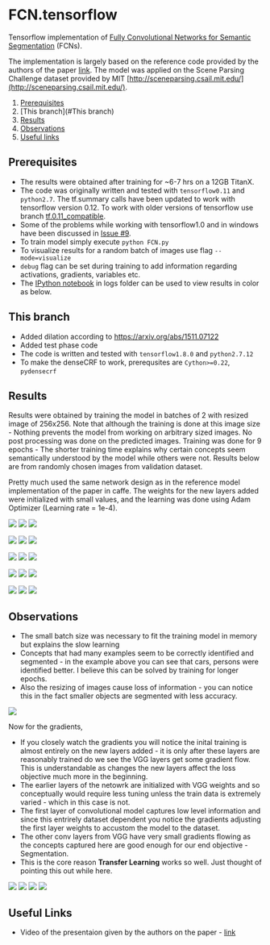 # FCN.tensorflow
Tensorflow implementation of [Fully Convolutional Networks for Semantic Segmentation](http://arxiv.org/pdf/1605.06211v1.pdf) (FCNs). 

The implementation is largely based on the reference code provided by the authors of the paper [link](https://github.com/shelhamer/fcn.berkeleyvision.org). The model was applied on the Scene Parsing Challenge dataset provided by MIT [http://sceneparsing.csail.mit.edu/](http://sceneparsing.csail.mit.edu/).

1. [Prerequisites](#prerequisites)
2. [This branch](#This branch)
3. [Results](#results)
4. [Observations](#observations)
5. [Useful links](#useful-links)

## Prerequisites
 - The results were obtained after training for ~6-7 hrs on a 12GB TitanX.
 - The code was originally written and tested with `tensorflow0.11` and `python2.7`. 
 The tf.summary calls have been updated to work with tensorflow version 0.12. To work with older versions of tensorflow use branch [tf.0.11_compatible](https://github.com/shekkizh/FCN.tensorflow/tree/tf.0.11_compatible).
 - Some of the problems while working with tensorflow1.0 and in windows have been discussed in [Issue #9](https://github.com/shekkizh/FCN.tensorflow/issues/9).
 - To train model simply execute `python FCN.py`
 - To visualize results for a random batch of images use flag `--mode=visualize`
 - `debug` flag can be set during training to add information regarding activations, gradients, variables etc.
 - The [IPython notebook](https://github.com/shekkizh/FCN.tensorflow/blob/master/logs/images/Image_Cmaped.ipynb) in logs folder can be used to view results in color as below.

## This branch
- Added dilation according to https://arxiv.org/abs/1511.07122
- Added test phase code
- The code is written and tested with `tensorflow1.8.0` and `python2.7.12`
- To make the denseCRF to work, prerequsites are `Cython>=0.22`, `pydensecrf`

## Results
Results were obtained by training the model in batches of 2 with resized image of 256x256. Note that although the training is done at this image size - Nothing prevents the model from working on arbitrary sized images. No post processing was done on the predicted images. Training was done for 9 epochs - The shorter training time explains why certain concepts seem semantically understood by the model while others were not. Results below are from randomly chosen images from validation dataset.

Pretty much used the same network design as in the reference model implementation of the paper in caffe. The weights for the new layers added were initialized with small values, and the learning was done using Adam Optimizer (Learning rate = 1e-4). 

![](logs/images/inp_1.png)  ![](logs/images/gt_c1.png) ![](logs/images/pred_c1.png)

![](logs/images/inp_2.png)  ![](logs/images/gt_c2.png) ![](logs/images/pred_c2.png)

![](logs/images/inp_3.png)  ![](logs/images/gt_c3.png) ![](logs/images/pred_c3.png)

![](logs/images/inp_4.png)  ![](logs/images/gt_c4.png) ![](logs/images/pred_c4.png)

![](logs/images/inp_6.png)  ![](logs/images/gt_c6.png) ![](logs/images/pred_c6.png)

## Observations
 - The small batch size was necessary to fit the training model in memory but explains the slow learning
 - Concepts that had many examples seem to be correctly identified and segmented - in the example above you can see that cars, persons were identified better. I believe this can be solved by training for longer epochs.
 - Also the resizing of images cause loss of information - you can notice this in the fact smaller objects are segmented with less accuracy.

![](logs/images/sparse_entropy.png)

Now for the gradients,
  - If you closely watch the gradients you will notice the inital training is almost entirely on the new layers added - it is only after these layers are reasonably trained do we see the VGG layers get some gradient flow. This is understandable as changes the new layers affect the loss objective much more in the beginning.
  - The earlier layers of the netowrk are initialized with VGG weights and so conceptually would require less tuning unless the train data is extremely varied - which in this case is not.
  - The first layer of convolutional model captures low level information and since this entrirely dataset dependent you notice the gradients adjusting the first layer weights to accustom the model to the dataset.
  - The other conv layers from VGG have very small gradients flowing as the concepts captured here are good enough for our end objective - Segmentation. 
  - This is the core reason **Transfer Learning** works so well. Just thought of pointing this out while here.

![](logs/images/conv_1_1_gradient.png)  ![](logs/images/conv_4_1_gradient.png)  ![](logs/images/conv_4_2_gradient.png)  ![](logs/images/conv_4_3_gradient.png)

## Useful Links
- Video of the presentaion given by the authors on the paper - [link](http://techtalks.tv/talks/fully-convolutional-networks-for-semantic-segmentation/61606/) 
